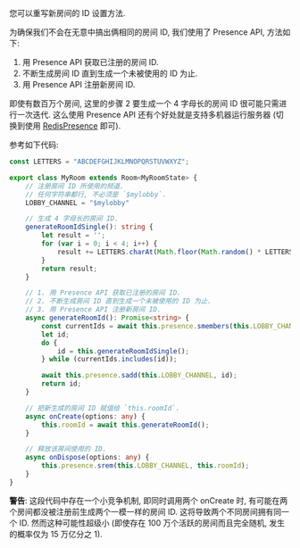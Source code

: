 您可以重写新房间的 ID 设置方法.

为确保我们不会在无意中搞出俩相同的房间 ID, 我们使用了 Presence API, 方法如下:

1. 用 Presence API 获取已注册的房间 ID.
2. 不断生成房间 ID 直到生成一个未被使用的 ID 为止.
3. 用 Presence API 注册新房间 ID.

即使有数百万个房间, 这里的步骤 2 要生成一个 4 字母长的房间 ID 很可能只需进行一次迭代. 这么使用 Presence API 还有个好处就是支持多机器运行服务器 (切换到使用 [RedisPresence](https://docs.colyseus.io/server/presence/#redispresence-clientopts) 即可).

参考如下代码:

```typescript
const LETTERS = "ABCDEFGHIJKLMNOPQRSTUVWXYZ";

export class MyRoom extends Room<MyRoomState> {
    // 注册房间 ID 所使用的频道.
    // 任何字符串都行, 不必须是 `$mylobby`.
    LOBBY_CHANNEL = "$mylobby"

    // 生成 4 字母长的房间 ID.
    generateRoomIdSingle(): string {
        let result = '';
        for (var i = 0; i < 4; i++) {
            result += LETTERS.charAt(Math.floor(Math.random() * LETTERS.length));
        }
        return result;
    }

    // 1. 用 Presence API 获取已注册的房间 ID.
    // 2. 不断生成房间 ID 直到生成一个未被使用的 ID 为止.
    // 3. 用 Presence API 注册新房间 ID.
    async generateRoomId(): Promise<string> {
        const currentIds = await this.presence.smembers(this.LOBBY_CHANNEL);
        let id;
        do {
            id = this.generateRoomIdSingle();
        } while (currentIds.includes(id));

        await this.presence.sadd(this.LOBBY_CHANNEL, id);
        return id;
    }

    // 把新生成的房间 ID 赋值给 `this.roomId`.
    async onCreate(options: any) {
        this.roomId = await this.generateRoomId();
    }

    // 释放该房间使用的 ID.
    async onDispose(options: any) {
        this.presence.srem(this.LOBBY_CHANNEL, this.roomId);
    }
}
```

**警告**: 这段代码中存在一个小竞争机制, 即同时调用两个 onCreate 时, 有可能在两个房间都没被注册前生成两个一模一样的房间 ID. 这将导致两个不同房间拥有同一个 ID. 然而这种可能性超级小 (即使存在 100 万个活跃的房间而且完全随机, 发生的概率仅为 15 万亿分之 1).
